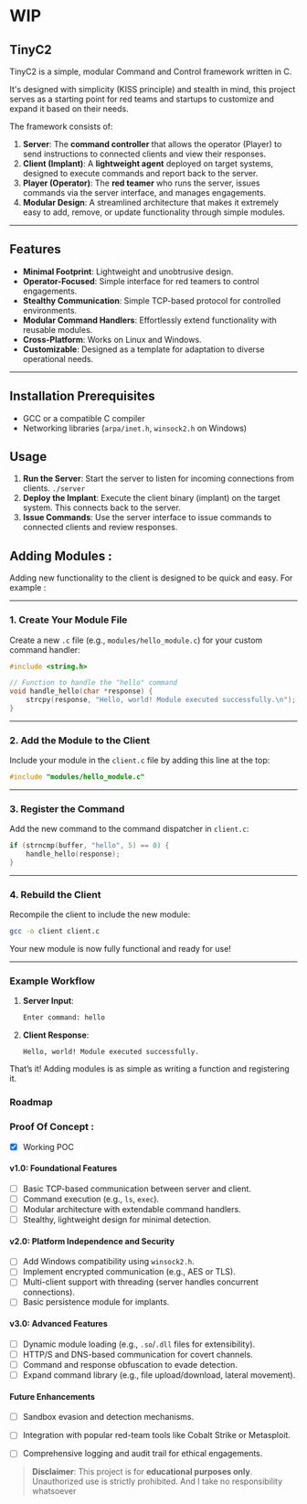 # WIP
## TinyC2

TinyC2 is a simple, modular Command and Control framework written in C. 

It's designed with simplicity (KISS principle) and stealth in mind, this project serves as a starting point for red teams and startups to customize and expand it based on their needs.

The framework consists of:
1. **Server**: The **command controller** that allows the operator (Player) to send instructions to connected clients and view their responses.
2. **Client (Implant)**: A **lightweight agent** deployed on target systems, designed to execute commands and report back to the server.
3. **Player (Operator)**: The **red teamer** who runs the server, issues commands via the server interface, and manages engagements.
4. **Modular Design**: A streamlined architecture that makes it extremely easy to add, remove, or update functionality through simple modules.


---


## Features
- **Minimal Footprint**: Lightweight and unobtrusive design.
- **Operator-Focused**: Simple interface for red teamers to control engagements.
- **Stealthy Communication**: Simple TCP-based protocol for controlled environments.
- **Modular Command Handlers**: Effortlessly extend functionality with reusable modules.
- **Cross-Platform**: Works on Linux and Windows.
- **Customizable**: Designed as a template for adaptation to diverse operational needs.

---

## Installation Prerequisites
- GCC or a compatible C compiler
- Networking libraries (`arpa/inet.h`, `winsock2.h` on Windows)

## Usage 

1. **Run the Server**: Start the server to listen for incoming connections from clients.
  `./server`
3. **Deploy the Implant**: Execute the client binary (implant) on the target system. This connects back to the server.
4. **Issue Commands**: Use the server interface to issue commands to connected clients and review responses. 

## Adding Modules :

Adding new functionality to the client is designed to be quick and easy. For example :

---

### 1. Create Your Module File

Create a new `.c` file (e.g., `modules/hello_module.c`) for your custom command handler:
```c
#include <string.h>

// Function to handle the "hello" command
void handle_hello(char *response) {
    strcpy(response, "Hello, world! Module executed successfully.\n");
}
```

---

### 2. Add the Module to the Client

Include your module in the `client.c` file by adding this line at the top:
```c
#include "modules/hello_module.c"
```

---

### 3. Register the Command

Add the new command to the command dispatcher in `client.c`:
```c
if (strncmp(buffer, "hello", 5) == 0) {
    handle_hello(response);
}
```

---

### 4. Rebuild the Client

Recompile the client to include the new module:
```bash
gcc -o client client.c
```

Your new module is now fully functional and ready for use!

---

### Example Workflow

1. **Server Input**: 
   ```bash
   Enter command: hello
   ```

2. **Client Response**: 
   ```
   Hello, world! Module executed successfully.
   ```

That’s it! Adding modules is as simple as writing a function and registering it.


### **Roadmap**
### Proof Of Concept :
- [x] Working POC 
#### **v1.0: Foundational Features**
- [ ] Basic TCP-based communication between server and client.
- [ ] Command execution (e.g., `ls`, `exec`).
- [ ] Modular architecture with extendable command handlers.
- [ ] Stealthy, lightweight design for minimal detection.

#### **v2.0: Platform Independence and Security**
- [ ] Add Windows compatibility using `winsock2.h`.
- [ ] Implement encrypted communication (e.g., AES or TLS).
- [ ] Multi-client support with threading (server handles concurrent connections).
- [ ] Basic persistence module for implants.

#### **v3.0: Advanced Features**
- [ ] Dynamic module loading (e.g., `.so`/`.dll` files for extensibility).
- [ ] HTTP/S and DNS-based communication for covert channels.
- [ ] Command and response obfuscation to evade detection.
- [ ] Expand command library (e.g., file upload/download, lateral movement).

#### **Future Enhancements**
- [ ] Sandbox evasion and detection mechanisms.
- [ ] Integration with popular red-team tools like Cobalt Strike or Metasploit.
- [ ] Comprehensive logging and audit trail for ethical engagements.


>
> **Disclaimer**: This project is for **educational purposes only**. Unauthorized use is strictly prohibited. And I take no responsibility whatsoever 

